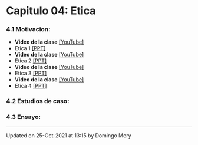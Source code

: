 
# Capitulo 04: Etica
### 4.1 Motivacion:
* **Video de la clase** [[YouTube]](https://youtu.be/por-grabar)
* Etica 1 [[PPT]](https://github.com/domingomery/vision/blob/master/clases/Cap04_Etica/presentaciones/CV04_Pending.pptx)
* **Video de la clase** [[YouTube]](https://youtu.be/por-grabar)
* Etica 2 [[PPT]](https://github.com/domingomery/vision/blob/master/clases/Cap04_Etica/presentaciones/CV04_Pending.pptx)
* **Video de la clase** [[YouTube]](https://youtu.be/por-grabar)
* Etica 3 [[PPT]](https://github.com/domingomery/vision/blob/master/clases/Cap04_Etica/presentaciones/CV04_Pending.pptx)
* **Video de la clase** [[YouTube]](https://youtu.be/por-grabar)
* Etica 4 [[PPT]](https://github.com/domingomery/vision/blob/master/clases/Cap04_Etica/presentaciones/CV04_Pending.pptx)
### 4.2 Estudios de caso:
### 4.3 Ensayo:
---


Updated on 25-Oct-2021 at 13:15 by Domingo Mery
